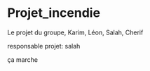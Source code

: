 # Projet_incendie
Le projet du groupe, Karim, Léon, Salah, Cherif

responsable projet: salah


ça marche



